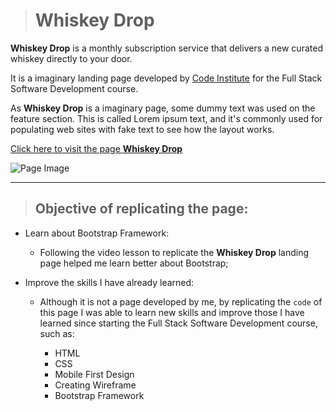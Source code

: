 > # Whiskey Drop

**Whiskey Drop** is a monthly subscription service that delivers a new curated whiskey directly to your door. 

It is a imaginary landing page developed by [Code Institute](https://codeinstitute.net/ie/) for the Full Stack Software Development course. 

As **Whiskey Drop** is a imaginary page, some dummy text was used on the feature section. This is called Lorem ipsum text, and it's commonly used for populating web sites with fake text to see how the layout works. 

[Click here to visit the page **Whiskey Drop**]()

![Page Image](https://github.com/MeiryDiniz/whiskey-drop/blob/main/assets/images/Screenshot2024-04-01193755.webp)

---

> ## Objective of replicating the page:

* Learn about Bootstrap Framework: 

    * Following the video lesson to replicate the **Whiskey Drop** landing page helped me learn better about Bootstrap;

* Improve the skills I have already learned:

    * Although it is not a page developed by me, by replicating the ``code`` of this page I was able to learn new skills and improve those I have learned since starting the Full Stack Software Development course, such as:
    
        * HTML
        * CSS
        * Mobile First Design
        * Creating Wireframe
        * Bootstrap Framework




